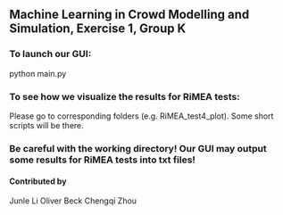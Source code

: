 ## Machine Learning in Crowd Modelling and Simulation, Exercise 1, Group K

### To launch our GUI:
  python main.py
  
### To see how we visualize the results for RiMEA tests:
  Please go to corresponding folders (e.g. RiMEA_test4_plot). 
  Some short scripts will be there.


### Be careful with the working directory! Our GUI may output some results for RiMEA tests into txt files!



#### Contributed by 
Junle Li
Oliver Beck
Chengqi Zhou
